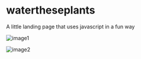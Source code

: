 # watertheseplants


A little landing page that uses javascript in a fun way

![image1](./assets/image1.jpg)

![image2](./assets/image2.jpg)
